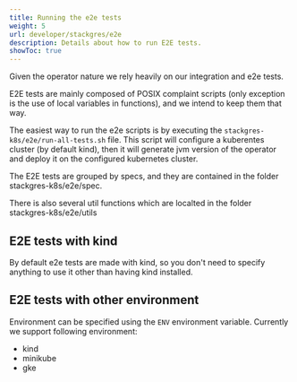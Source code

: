 ```yaml
---
title: Running the e2e tests
weight: 5
url: developer/stackgres/e2e
description: Details about how to run E2E tests.
showToc: true
---
```


Given the operator nature we rely heavily on our integration and e2e tests. 

E2E tests are mainly composed of POSIX complaint scripts (only exception is the use of local variables in functions),
 and we intend to keep them that way. 

The easiest way to run the e2e scripts is by executing the `stackgres-k8s/e2e/run-all-tests.sh` file.
 This script will configure a kuberentes cluster (by default kind), then it will generate jvm version
  of the operator and deploy it on the configured kubernetes cluster. 

The E2E tests are grouped by specs, and they are contained in the folder stackgres-k8s/e2e/spec. 

There is also several util functions which are localted in the folder stackgres-k8s/e2e/utils

## E2E tests with kind

By default e2e tests are made with kind, so you don't need to specify anything to use it other than having kind installed.

## E2E tests with other environment

Environment can be specified using the `ENV` environment variable. Currently we support following environment:

* kind
* minikube
* gke

